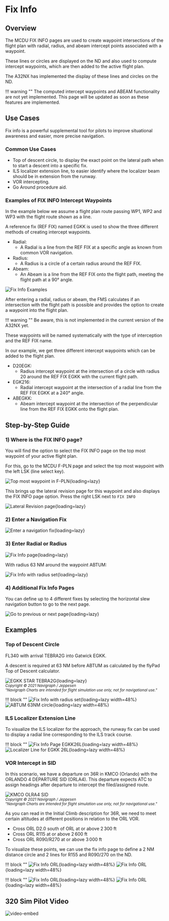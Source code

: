 # Fix Info

## Overview

The MCDU FIX INFO pages are used to create waypoint intersections of the flight plan with radial, radius, and abeam intercept points associated with a waypoint.

These lines or circles are displayed on the ND and also used to compute intercept waypoints, which are then added to the active flight plan.

The A32NX has implemented the display of these lines and circles on the ND.

!!! warning ""
    The computed intercept waypoints and ABEAM functionality are not yet implemented. This page will be updated as soon as these features are implemented.

## Use Cases

Fix info is a powerful supplemental tool for pilots to improve situational awareness and easier, more precise navigation.

### Common Use Cases

- Top of descent circle, to display the exact point on the lateral path when to start a descent into a specific fix.
- ILS localizer extension line, to easier identify where the localizer beam should be in extension from the runway.
- VOR intercepting.
- Go Around procedure aid.

### Examples of FIX INFO Intercept Waypoints

In the example below we assume a flight plan route passing WP1, WP2 and WP3 with the flight route shown as a line.

A reference fix (REF FIX) named EGKK is used to show the three different methods of creating intercept waypoints.

- Radial:
    - A Radial is a line from the REF FIX at a specific angle as known from common VOR navigation.
- Radius:
    - A Radius is a circle of a certain radius around the REF FIX.
- Abeam:
    - An Abeam is a line from the REF FIX onto the flight path, meeting the flight path at a 90° angle.

![Fix Info Examples](../../assets/advanced-guides/fixinfo/fixinfo-example.png "Fix Info Examples")

After entering a radial, radius or abeam, the FMS calculates if an intersection with the flight path is possible and provides the option to create a waypoint into the flight plan.

!!! warning ""
    Be aware, this is not implemented in the current version of the A32NX yet.

These waypoints will be named systematically with the type of interception and the REF FIX name.

In our example, we get three different intercept waypoints which can be added to the flight plan.

- D20EGK:
    - Radius intercept waypoint at the intersection of a circle with radius 20 around the REF FIX EGKK with the current flight path.
- EGK216:
    - Radial intercept waypoint at the intersection of a radial line from the REF FIX EGKK at a 240° angle.
- ABEGKK:
    - Abeam intercept waypoint at the intersection of the perpendicular line from the REF FIX EGKK onto the flight plan.

## Step-by-Step Guide

### 1) Where is the FIX INFO page?

You will find the option to select the FIX INFO page on the top most waypoint of your active flight plan.

For this, go to the MCDU F-PLN page and select the top most waypoint with the left LSK (line select key).

![Top most waypoint in F-PLN](../../assets/advanced-guides/fixinfo/mcdu-top-wp.png "Top most waypoint in F-PLN"){loading=lazy}

This brings up the lateral revision page for this waypoint and also displays the FIX INFO page option. Press the right LSK next to `FIX INFO`

![Lateral Revision page](../../assets/advanced-guides/fixinfo/mcdu-lat-rev.png "Lateral Revision page"){loading=lazy}

### 2) Enter a Navigation Fix

![Enter a navigation fix](../../assets/advanced-guides/fixinfo/mcdu-fixinfo-enterfix.png "Enter a navigation fix"){loading=lazy}

### 3) Enter Radial or Radius

![Fix Info page](../../assets/advanced-guides/fixinfo/mcdu-fixinfo.png "Fix Info page"){loading=lazy}

With radius 63 NM around the waypoint ABTUM:

![Fix Info with radius set](../../assets/advanced-guides/fixinfo/mcdu-fixinfo-radius.png "Fix Info with radius set"){loading=lazy}

### 4) Additional Fix Info Pages

You can define up to 4 different fixes by selecting the horizontal slew navigation button to go to the next page.

![Go to previous or next page](../../assets/advanced-guides/fixinfo/mcdu-fixinfo-pages.png "Go to previous or next page"){loading=lazy}

## Examples

### Top of Descent Circle

FL340 with arrival TEBRA2G into Gatwick EGKK.

A descent is required at 63 NM before ABTUM as calculated by the flyPad Top of Descent calculator.

![EGKK STAR TEBRA2G](../../assets/advanced-guides/fixinfo/navigraph-egkk-tebra2g.png "EGKK STAR TEBRA2G"){loading=lazy}
<br/><sub>*Copyright © 2021 Navigraph / Jeppesen<br/>
"Navigraph Charts are intended for flight simulation use only, not for navigational use."*</sub>

<style>
    .md-typeset .admonition.block, .md-typeset details.block {
        text-align: center;
    }
</style>

!!! block ""
    ![Fix Info with radius set](../../assets/advanced-guides/fixinfo/mcdu-fixinfo-radius.png "Fix Info with radius set"){loading=lazy width=48%}
    ![ABTUM 63NM circle](../../assets/advanced-guides/fixinfo/nd-abtum-circle.png "ABTUM 63NM circle"){loading=lazy width=48%}

### ILS Localizer Extension Line

To visualize the ILS localizer for the approach, the runway fix can be used to display a radial line corresponding to the ILS track course.

!!! block ""
    ![Fix Info Page EGKK26L](../../assets/advanced-guides/fixinfo/mcdu-fixinfo-egkk26l.png "Fix Info Page EGKK26L"){loading=lazy width=48%}
    ![Localizer Line for EGKK 26L](../../assets/advanced-guides/fixinfo/nd-egkk26l-locline.png "Localizer Line for EGKK 26L"){loading=lazy width=48%}

### VOR Intercept in SID

In this scenario, we have a departure on 36R in KMCO (Orlando) with the ORLANDO 4 DEPARTURE SID (ORLA4). This departure expects ATC to assign headings after departure to intercept the filed/assigned route.

![KMCO OLRA4 SID](../../assets/advanced-guides/fixinfo/navigraph-kmco-orla4.png "KMCO OLRA4 SID")
<br/><sub>*Copyright © 2021 Navigraph / Jeppesen<br/>
"Navigraph Charts are intended for flight simulation use only, not for navigational use."*</sub>

As you can read in the Initial Climb description for 36R, we need to meet certain altitudes at different positions in relation to the ORL VOR.

- Cross ORL D2.0 south of ORL at or above 2 300 ft
- Cross ORL R115 at or above 2 600 ft
- Cross ORL R090/R270 at or above 3 000 ft

To visualize these points, we can use the fix info page to define a 2 NM distance circle and 2 lines for R155 and R090/270 on the ND.

!!! block ""
![Fix Info ORL](../../assets/advanced-guides/fixinfo/mcdu-orl-fixinfo1.png "Fix Info ORL"){loading=lazy width=48%}
![Fix Info ORL](../../assets/advanced-guides/fixinfo/mcdu-orl-fixinfo2.png "Fix Info ORL"){loading=lazy width=48%}

!!! block ""
![Fix Info ORL](../../assets/advanced-guides/fixinfo/nd-orl-fixinfo1.png "Fix Info ORL"){loading=lazy width=48%}
![Fix Info ORL](../../assets/advanced-guides/fixinfo/nd-orl-fixinfo2.png "Fix Info ORL"){loading=lazy width=48%}

## 320 Sim Pilot Video

![video-embed](https://www.youtube-nocookie.com/embed/dHZZ2ukxU9Y)

